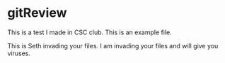 # gitReview
This is a test I made in CSC club. This is an example file.

This is Seth invading your files. I am invading your files and will give you viruses.
